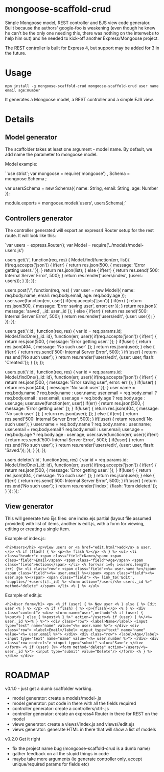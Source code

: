mongoose-scaffold-crud
======================

Simple Mongoose model, REST controller and EJS view code generator. Built
because the authors' google-foo is weakening (even though he knew he can't be
the only one needing this, there was nothing on the interwebs to help him out)
and he needed to kick-off another Express/Mongoose project.

The REST controller is built for Express 4, but support may be added for 3 in
the future.

# Usage

`npm install -g mongoose-scaffold-crud
mongoose-scaffold-crud user name email age:number`

It generates a Mongoose model, a REST controller and a simple EJS view.

# Details

## Model generator

The scaffolder takes at least one argument - model name.
By default, we add name the parameter to mongoose model.

Model example:

`'use strict';
var mongoose = require('mongoose')
    , Schema = mongoose.Schema
    ;

var usersSchema = new Schema({
    name: String,
    email: String,
    age: Number
});

module.exports = mongoose.model('users', usersSchema);`

## Controllers generator

The controller generated will export an express4 Router setup for the rest route. It will look like this:

`var users = express.Router();
var Model = require('../models/model-users.js')

users.get('/', function(req, res) {
    Model.find(function(err, list){
        if(req.accepts('json')) {
            if(err) {
                return res.json(500, {
                    message: 'Error getting users.'
                });
            }
            return res.json(list);
        } else {
            if(err) {
                return res.send('500: Internal Server Error', 500);
            }
            return res.render('users/index', {users: users});
        }
    });
});

users.post('/', function(req, res) {
    var user = new Model({
        name: req.body.name,
        email: req.body.email,
        age: req.body.age
    });
    user.save(function(err, user){
        if(req.accepts('json')) {
            if(err) {
                return res.json(500, {
                    message: 'Error saving user',
                    error: err
                });
            }
            return res.json({
                message: 'saved',
                _id: user._id
            });
        } else {
            if(err) {
                return res.send('500: Internal Server Error', 500);
            }
            return res.render('users/edit', {user: user});
        }
    });
});

users.get('/:id', function(req, res) {
    var id = req.params.id;
    Model.findOne({_id: id}, function(err, user){
        if(req.accepts('json')) {
            if(err) {
                return res.json(500, {
                    message: 'Error getting user.'
                });
            }
            if(!user) {
                return res.json(404, {
                    message: 'No such user'
                });
            }
            return res.json(user);
        } else {
            if(err) {
                return res.send('500: Internal Server Error', 500);
            }
            if(!user) {
                return res.end('No such user');
            }
            return res.render('users/edit', {user: user, flash: 'Created.'});
        }
    });
});

users.put('/:id', function(req, res) {
    var id = req.params.id;
    Model.findOne({_id: id}, function(err, user){
        if(req.accepts('json')) {
            if(err) {
                return res.json(500, {
                    message: 'Error saving user',
                    error: err
                });
            }
            if(!user) {
                return res.json(404, {
                    message: 'No such user'
                });
            }
            user.name = req.body.name ? req.body.name : user.name;
            user.email = req.body.email ? req.body.email : user.email;
            user.age = req.body.age ? req.body.age : user.age;
            user.save(function(err, user){
                if(err) {
                    return res.json(500, {
                        message: 'Error getting user.'
                    });
                }
                if(!user) {
                    return res.json(404, {
                        message: 'No such user'
                    });
                }
                return res.json(user);
            });
        } else {
            if(err) {
                return res.send('500: Internal Server Error', 500);
            }
            if(!user) {
                return res.end('No such user');
            }
            user.name = req.body.name ? req.body.name : user.name;
            user.email = req.body.email ? req.body.email : user.email;
            user.age = req.body.age ? req.body.age : user.age;
            user.save(function(err, user){
                if(err) {
                    return res.send('500: Internal Server Error', 500);
                }
                if(!user) {
                    return res.end('No such user');
                }
                return res.render('users/edit', {user: user, flash: 'Saved.'});
            });
        }
    });
});

users.delete('/:id', function(req, res) {
    var id = req.params.id;
    Model.findOne({_id: id}, function(err, user){
        if(req.accepts('json')) {
            if(err) {
                return res.json(500, {
                    message: 'Error getting user.'
                });
            }
            if(!user) {
                return res.json(404, {
                    message: 'No such user'
                });
            }
            return res.json(user);
        } else {
            if(err) {
                return res.send('500: Internal Server Error', 500);
            }
            if(!user) {
                return res.end('No such user');
            }
            return res.render('index', {flash: 'Item deleted.'});
        }
    });
});
`

## View generator

This will generate two Ejs files: one index.ejs partial (layout file assumed
provided) with list of items, another is edit.js, with a form for viewing,
editing or creating a single item.

Example of index.js:

`
    <h2>Users</h2>
    <p>View users or <a href="edit.html">add</a> a user.</p>
    <% if (flash) { %>
        <p><%= flash %></p>
    <% } %>
    <ul>
        <li class="header">
            <span class="field">Name</span>
            <span class="field">Email</span>
            <span class="field">Age</span>
            <span class="field">Actions</span>
        </li>
        <% for(var i=0; i<users.length; i++) {%>
                <li class="row">
                    <span class="field"><%= user.name %></span>
                    <span class="field"><%= user.email %></span>
                    <span class="field"><%= user.age %></span>
                    <span class="field">
                        <%= link_to('Edit', 'supplies/'+users[i]._id) %>
                        <form action="/users/<%= users._id %>" method="delete"
                    </span>
                </li>
        <% } %>
    </ul>
`

Example of edit.js:

`
    <h2>User form</h2>
    <p>
        <% if (user) { %>
            New user
        <% } else { %>
            Edit user
        <% } %>
    </p>
    <% if (flash) { %>
        <p>{flash}</p>
    <% } %>
    <div class="content">
        <div>
            <form name="user",method="<% if (user) { %>put<% } else { %>post<% } %>"
                 action="/users<% if (user) { %>/<%= user._id %><% } %>">
                <div class="row">
                    <label>Name</label>
                    <input type="text" name="name" value="<%= user.name %>">
                </div>
                <div class="row">
                    <label>Email</label>
                    <input type="text" name="name" value="<%= user.email %>">
                </div>
                <div class="row">
                    <label>Age</label>
                    <input type="text" name="name" value="<%= user.number %>">
                </div>
                <div class="row controls">
                    <input type="submit" value="Save">
                </div>
            </form>
            <% if (user) {%>
                <form method="delete" action="/users/<%= user._id %>">
                    <input type="submit" value="Delete"/>
                </form>
            <% } %>
        </div>
    </div>
`

# ROADMAP

v0.1.0 - just get a dumb scaffolder working.
- model generator: create a models/model-<name>.js
- model generator: put code in there with all the fields required
- controller generator: create a controllers/ctrl-<name>.js
- controller generator: create an express4 Router in there for REST on the model
- views generator: create a views/<model>/index.js and views/<model>/edit.ejs
- views generator: generate HTML in there that will show a list of models

v0.2.0 Get it right
- fix the project name bug (mongoose-scaffold-crud is a dumb name)
- gather feedback on all the stupid things in code
- maybe take more arguments (ie generate controller only, accept
  unique/required params for fields etc)

